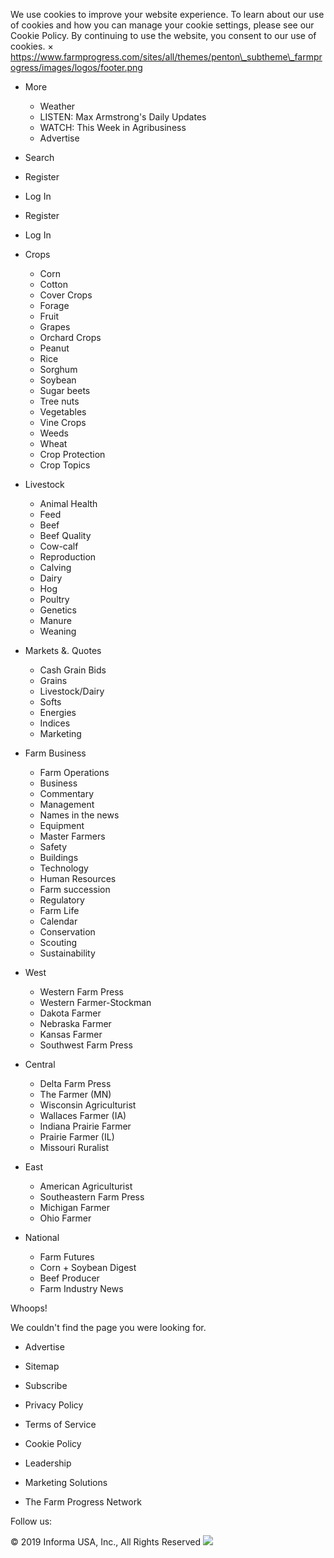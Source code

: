 We use cookies to improve your website experience. To learn about our use of cookies and how you can manage your cookie settings, please see our Cookie Policy. By continuing to use the website, you consent to our use of cookies. × https://www.farmprogress.com/sites/all/themes/penton\_subtheme\_farmprogress/images/logos/footer.png

*   More
    *   Weather
    *   LISTEN: Max Armstrong's Daily Updates
    *   WATCH: This Week in Agribusiness
    *   Advertise

*   Search
*   Register
*   Log In

*   Register
*   Log In

*   Crops
    *   Corn
    *   Cotton
    *   Cover Crops
    *   Forage
    *   Fruit
    *   Grapes
    *   Orchard Crops
    *   Peanut
    *   Rice
    *   Sorghum
    *   Soybean
    *   Sugar beets
    *   Tree nuts
    *   Vegetables
    *   Vine Crops
    *   Weeds
    *   Wheat
    *   Crop Protection
    *   Crop Topics
*   Livestock
    *   Animal Health
    *   Feed
    *   Beef
    *   Beef Quality
    *   Cow-calf
    *   Reproduction
    *   Calving
    *   Dairy
    *   Hog
    *   Poultry
    *   Genetics
    *   Manure
    *   Weaning
*   Markets &. Quotes
    *   Cash Grain Bids
    *   Grains
    *   Livestock/Dairy
    *   Softs
    *   Energies
    *   Indices
    *   Marketing
*   Farm Business
    *   Farm Operations
    *   Business
    *   Commentary
    *   Management
    *   Names in the news
    *   Equipment
    *   Master Farmers
    *   Safety
    *   Buildings
    *   Technology
    *   Human Resources
    *   Farm succession
    *   Regulatory
    *   Farm Life
    *   Calendar
    *   Conservation
    *   Scouting
    *   Sustainability
*   West
    *   Western Farm Press
    *   Western Farmer-Stockman
    *   Dakota Farmer
    *   Nebraska Farmer
    *   Kansas Farmer
    *   Southwest Farm Press
*   Central
    *   Delta Farm Press
    *   The Farmer (MN)
    *   Wisconsin Agriculturist
    *   Wallaces Farmer (IA)
    *   Indiana Prairie Farmer
    *   Prairie Farmer (IL)
    *   Missouri Ruralist
*   East
    *   American Agriculturist
    *   Southeastern Farm Press
    *   Michigan Farmer
    *   Ohio Farmer
*   National
    *   Farm Futures
    *   Corn + Soybean Digest
    *   Beef Producer
    *   Farm Industry News

Whoops!

We couldn't find the page you were looking for.

*   Advertise
*   Sitemap
*   Subscribe
*   Privacy Policy
*   Terms of Service

*   Cookie Policy
*   Leadership
*   Marketing Solutions
*   The Farm Progress Network

Follow us:

© 2019 Informa USA, Inc., All Rights Reserved <img src="https://api.b2c.com/api/noscript-315re7h65uhsyo963dv.gif">